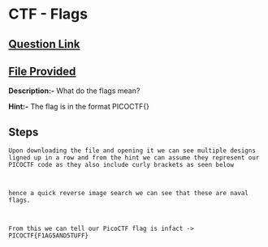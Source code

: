 # CTF - Flags

## [Question Link](https://play.picoctf.org/practice/challenge/31?page=1&search=Flags)
## [File Provided](https://jupiter.challenges.picoctf.org/static/fbeb5f9040d62b18878d199cdda2d253/flag.png)

**Description:-**  What do the flags mean? <br>

**Hint:-**  The flag is in the format PICOCTF{} <br>

## Steps 


``` 
Upon downloading the file and opening it we can see multiple designs ligned up in a row and from the hint we can assume they represent our PICOCTF code as they also include curly brackets as seen below



hence a quick reverse image search we can see that these are naval flags.



From this we can tell our PicoCTF flag is infact -> PICOCTF{F1AG5AND5TUFF}


```
